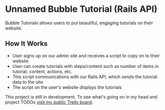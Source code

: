 # Unnamed Bubble Tutorial (Rails API)

Bubble Tutorials allows users to put beautiful, engaging tutorials on their website.

## How It Works

- User signs up on our admin site and receives a script to copy on to their website
- User can create tutorials with steps/content such as number of items in tutorial, content, actions, etc.
- This script communications with our Rails API, which sends the tutorial data to the site
- The script on the user's website displays the tutorials

This project is still in development. To see what's going on in my head and project TODOs  [visit my public Trello board](https://trello.com/b/oflmtBIf/bubble-tutorial).
